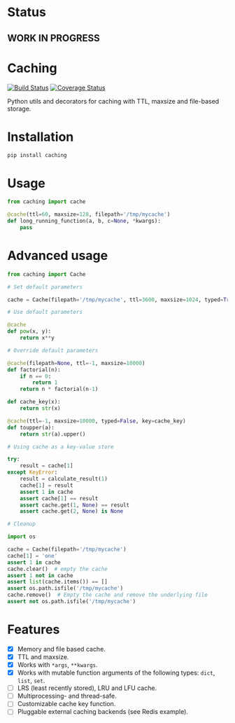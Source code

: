 # Status
## WORK IN PROGRESS

# Caching

[![Build Status](https://travis-ci.org/bofm/python-caching.svg?branch=master)](https://travis-ci.org/bofm/python-caching) [![Coverage Status](https://coveralls.io/repos/github/bofm/python-caching/badge.svg)](https://coveralls.io/github/bofm/python-caching)

Python utils and decorators for cаching with TTL, maxsize and file-based storage.

# Installation

`pip install caching`

# Usage

```python
from caching import cache

@cache(ttl=60, maxsize=128, filepath='/tmp/mycache')
def long_running_function(a, b, c=None, *kwargs):
    pass
```

# Advanced usage

```python
from caching import Cache

# Set default parameters

cache = Cache(filepath='/tmp/mycache', ttl=3600, maxsize=1024, typed=True)

# Use default parameters

@cache
def pow(x, y):
    return x**y

# Override default parameters

@cache(filepath=None, ttl=-1, maxsize=10000)
def factorial(n):
    if n == 0:
        return 1
    return n * factorial(n-1)

def cache_key(x):
    return str(x)

@cache(ttl=-1, maxsize=10000, typed=False, key=cache_key)
def toupper(a):
    return str(a).upper()

# Using cache as a key-value store

try:
    result = cache[1]
except KeyError:
    result = calculate_result(1)
    cache[1] = result
    assert 1 in cache
    assert cache[1] == result
    assert cache.get(1, None) == result
    assert cache.get(2, None) is None

# Cleanup

import os

cache = Cache(filepath='/tmp/mycache')
cache[1] = 'one'
assert 1 in cache
cache.clear()  # empty the cache
assert 1 not in cache
assert list(cache.items()) == []
assert os.path.isfile('/tmp/mycache')
cache.remove()  # Empty the cache and remove the underlying file
assert not os.path.isfile('/tmp/mycache')

```

# Features

- [x] Memory and file based cache.
- [x] TTL and maxsize.
- [x] Works with `*args`, `**kwargs`.
- [x] Works with mutable function arguments of the following types: `dict`, `list`, `set`.
- [ ] LRS (least recently stored), LRU and LFU cache.
- [ ] Multiprocessing- and thread-safe.
- [ ] Customizable cache key function.
- [ ] Pluggable external caching backends (see Redis example).
